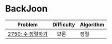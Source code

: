 # BackJoon

<table class='backjoon_table'>
    <thead>
        <tr>
            <th>Problem</th>
            <th>Difficulty</th>
            <th>Algorithm</th>
        </tr>
    </thead>
    <tbody>
        <tr>
            <td><a href='https://www.acmicpc.net/problem/2750'>2750: 수 정렬하기</a></td>
            <td><image src='https://d2gd6pc034wcta.cloudfront.net/tier/4.svg' height='14' /><span>브론</spa></td>
            <td>정렬</td>
        </tr>
    </tbody>
</table>
